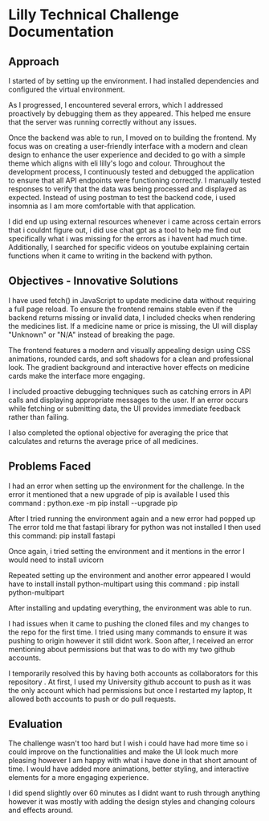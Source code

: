 # Lilly Technical Challenge Documentation

## Approach

I started of by setting up the environment. I had installed dependencies and configured the virtual environment.

As I progressed, I encountered several errors, which I addressed proactively by debugging them as they appeared. This helped me ensure that the server was running correctly without any issues.

Once the backend was able to run, I moved on to building the frontend. My focus was on creating a user-friendly interface with a modern and clean design to enhance the user experience and decided to go with a simple theme which aligns with eli lilly's logo and colour. Throughout the development process, I continuously tested and debugged the application to ensure that all API endpoints were functioning correctly. I manually tested responses to verify that the data was being processed and displayed as expected. Instead of using postman to test the backend code, i used insomnia as I am more comfortable with that application.

I did end up using external resources whenever i came across certain errors that i couldnt figure out, i did use chat gpt as a tool to help me find out specifically what i was missing for the errors as i havent had much time. Additionally, I searched for specific videos on youtube explaining certain functions when it came to writing in the backend with python.

## Objectives - Innovative Solutions

I have used fetch() in JavaScript to update medicine data without requiring a full page reload.
To ensure the frontend remains stable even if the backend returns missing or invalid data, I included checks when rendering the medicines list. If a medicine name or price is missing, the UI will display "Unknown" or "N/A" instead of breaking the page. 

The frontend features a modern and visually appealing design using CSS animations, rounded cards, and soft shadows for a clean and professional look. The gradient background and interactive hover effects on medicine cards make the interface more engaging.

I included proactive debugging techniques such as catching errors in API calls and displaying appropriate messages to the user. If an error occurs while fetching or submitting data, the UI provides immediate feedback rather than failing.

I also completed the optional objective for averaging the price that calculates and returns the average price of all medicines. 

## Problems Faced

I had an error when setting up the environment for the challenge.
In the error it mentioned that a new upgrade of pip is available
I used this command : python.exe -m pip install --upgrade pip

After I tried running the environment again and a new error had popped up
The error told me that fastapi library for python was not installed
I then used this command: pip install fastapi

Once again, i tried setting the environment and it mentions in the error 
I would need to install uvicorn

Repeated setting up the environment and another error appeared
I would have to install install python-multipart
using this command : pip install python-multipart

After installing and updating everything, the environment was able to run.

I had issues when it came to pushing the cloned files and my changes to the repo for the first time. 
I tried using many commands to ensure it was pushing to origin however it still didnt work.
Soon after, I received an error mentioning about permissions but that was to do with my two github accounts.

I temporarily resolved this by having both accounts as collaborators for this repository .
At first, I used my University github account to push as it was the only account which had permissions but once I restarted my laptop, It allowed both accounts to push or do pull requests.


## Evaluation

The challenge wasn't too hard but I wish i could have had more time so i could improve on the functionalities and make the UI look much more pleasing however I am happy with what i have done in that short amount of time. I would have added more animations, better styling, and interactive elements for a more engaging experience. 

I did spend slightly over 60 minutes as I didnt want to rush through anything however it was mostly with adding the design styles and changing colours and effects around.

